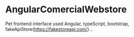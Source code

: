 # AngularComercialWebstore

Pet frontend interface used Angular, typeScript, bootstrap, fakeApiStore(https://fakestoreapi.com/)...
